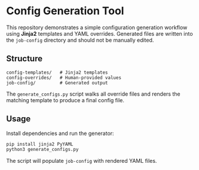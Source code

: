 # Config Generation Tool

This repository demonstrates a simple configuration generation workflow using **Jinja2** templates and YAML overrides. Generated files are written into the `job-config` directory and should not be manually edited.

## Structure
```
config-templates/   # Jinja2 templates
config-overrides/   # Human-provided values
job-config/         # Generated output
```

The `generate_configs.py` script walks all override files and renders the matching template to produce a final config file.

## Usage
Install dependencies and run the generator:
```bash
pip install jinja2 PyYAML
python3 generate_configs.py
```
The script will populate `job-config` with rendered YAML files.
